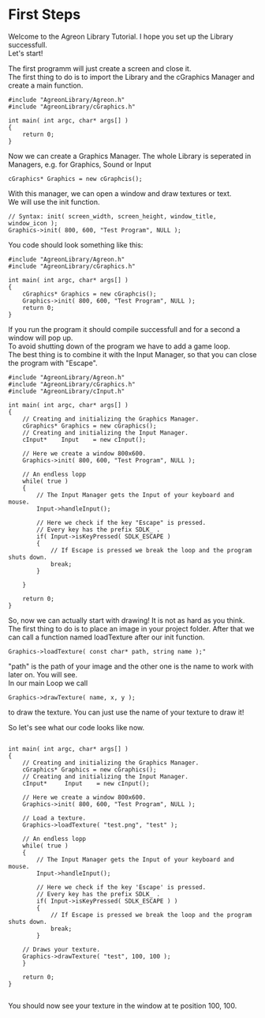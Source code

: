First Steps
===========

Welcome to the Agreon Library Tutorial. I hope you set up the Library successfull.<br>
Let's start!<br>

The first programm will just create a screen and close it.<br>
The first thing to do is to import the Library and the cGraphics Manager and create a main function.
```
#include "AgreonLibrary/Agreon.h"
#include "AgreonLibrary/cGraphics.h"

int main( int argc, char* args[] )
{
	return 0;
}

```
Now we can create a Graphics Manager. The whole Library is seperated in Managers, e.g. for Graphics, Sound or Input<br>

```
cGraphics* Graphics = new cGraphcis();
```

With this manager, we can open a window and draw textures or text.<br>
We will use the init function.<br>

```
// Syntax: init( screen_width, screen_height, window_title, window_icon );
Graphics->init( 800, 600, "Test Program", NULL );
```
You code should look something like this:
```
#include "AgreonLibrary/Agreon.h"
#include "AgreonLibrary/cGraphics.h"

int main( int argc, char* args[] )
{
	cGraphics* Graphics = new cGraphcis();
	Graphics->init( 800, 600, "Test Program", NULL );
	return 0;
}

```

If you run the program it should compile successfull and for a second a window will pop up. <br>
To avoid shutting down of the program we have to add a game loop.<br>
The best thing is to combine it with the Input Manager, so that you can close the program with "Escape".

```
#include "AgreonLibrary/Agreon.h"
#include "AgreonLibrary/cGraphics.h"
#include "AgreonLibrary/cInput.h"

int main( int argc, char* args[] )
{
	// Creating and initializing the Graphics Manager.
	cGraphics* Graphics = new cGraphics();
	// Creating and initializing the Input Manager.
	cInput*	   Input    = new cInput();
	
	// Here we create a window 800x600.
	Graphics->init( 800, 600, "Test Program", NULL );
	
	// An endless lopp
	while( true )
	{
		// The Input Manager gets the Input of your keyboard and mouse.
		Input->handleInput();
		
		// Here we check if the key "Escape" is pressed. 
		// Every key has the prefix SDLK_ .
		if( Input->isKeyPressed( SDLK_ESCAPE )
		{
			// If Escape is pressed we break the loop and the program shuts down.
			break;
		}
	
	}
	
	return 0;
}

```


So, now we can actually start with drawing! It is not as hard as you think.
The first thing to do is to place an image in your project folder.
After that we can call a function named loadTexture after our init function.
```
Graphics->loadTexture( const char* path, string name );" 
```
"path" is the path of your image and the other one is the name to work with later on. You will see.<br>
In our main Loop we call
```
Graphics->drawTexture( name, x, y ); 
```
to draw the texture. You can just use the name of your texture to draw it!

So let's see what our code looks like now.

```

int main( int argc, char* args[] )
{
    // Creating and initializing the Graphics Manager.
    cGraphics* Graphics = new cGraphics();
    // Creating and initializing the Input Manager.
    cInput*     Input    = new cInput();

    // Here we create a window 800x600.
    Graphics->init( 800, 600, "Test Program", NULL );
    
    // Load a texture.
    Graphics->loadTexture( "test.png", "test" );
    
    // An endless lopp
    while( true )
    {
        // The Input Manager gets the Input of your keyboard and mouse.
        Input->handleInput();

        // Here we check if the key 'Escape' is pressed. 
        // Every key has the prefix SDLK_ .
        if( Input->isKeyPressed( SDLK_ESCAPE ) )
        {
            // If Escape is pressed we break the loop and the program shuts down.
            break;
        }
	
	// Draws your texture.
	Graphics->drawTexture( "test", 100, 100 );
    }

    return 0;
}


```

You should now see your texture in the window at te position 100, 100.






